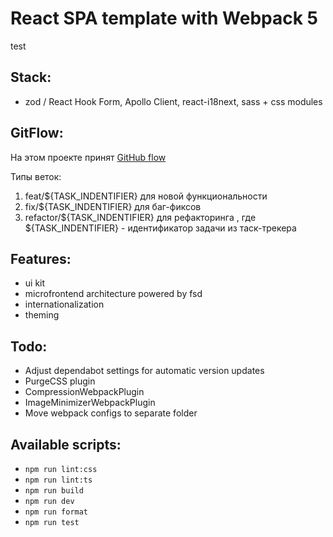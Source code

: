 # React SPA template with Webpack 5
test
## Stack:
- zod / React Hook Form, Apollo Client, react-i18next, sass + css modules

## GitFlow:
  На этом проекте принят [GitHub flow](https://docs.github.com/en/get-started/quickstart/github-flow)

  Типы веток:
  1. feat/${TASK_INDENTIFIER} для новой функциональности
  2. fix/${TASK_INDENTIFIER} для баг-фиксов
  3. refactor/${TASK_INDENTIFIER} для рефакторинга
  , где ${TASK_INDENTIFIER} - идентификатор задачи из таск-трекера


## Features:
- ui kit
- microfrontend architecture powered by fsd
- internationalization
- theming

## Todo:
-   Adjust dependabot settings for automatic version updates 
-   PurgeCSS plugin
-   CompressionWebpackPlugin
-   ImageMinimizerWebpackPlugin
-   Move webpack configs to separate folder

## Available scripts:

-   `npm run lint:css`
-   `npm run lint:ts`
-   `npm run build`
-   `npm run dev`
-   `npm run format`
-   `npm run test`

